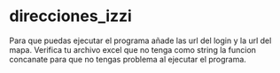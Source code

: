 # direcciones_izzi
Para que puedas ejecutar el programa añade las url del login y la url del mapa.
Verifica tu archivo excel que no tenga como string la funcion concanate para que no tengas problema al ejecutar el programa.
